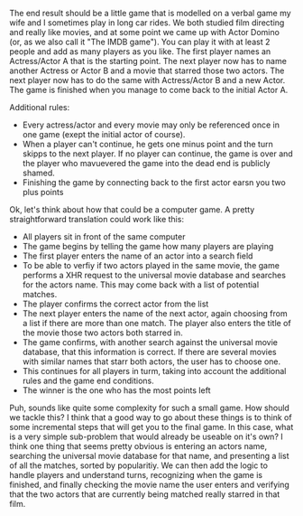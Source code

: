 The end result should be a little game that is modelled on a verbal game my wife and I sometimes play in long car rides. We both studied film directing and really like movies, and at some point we came up with Actor Domino (or, as we also call it "The IMDB game"). You can play it with at least 2 people and add as many players as you like. The first player names an Actress/Actor A that is the starting point. The next player now has to name another Actress or Actor B and a movie that starred those two actors. The next player now has to do the same with Actress/Actor B and a new Actor. The game is finished when you manage to come back to the initial Actor A.

Additional rules:
* Every actress/actor and every movie may only be referenced once in one game (exept the initial actor of course).
* When a player can't continue, he gets one minus point and the turn skipps to the next player. If no player can continue, the game is over and the player who mavuevered the game into the dead end is publicly shamed.
* Finishing the game by connecting back to the first actor earsn you two plus points

Ok, let's think about how that could be a computer game. A pretty straightforward translation could work like this:

* All players sit in front of the same computer
* The game begins by telling the game how many players are playing
* The first player enters the name of an actor into a search field
* To be able to verfiy if two actors played in the same movie, the game performs a XHR request to the universal movie database and searches for the actors name. This may come back with a list of potential matches.
* The player confirms the correct actor from the list
* The next player enters the name of the next actor, again choosing from a list if there are more than one match. The player also enters the title of the movie those two actors both starred in.
* The game confirms, with another search against the universal movie database, that this information is correct. If there are several movies with similar names that starr both actors, the user has to choose one.
* This continues for all players in turm, taking into account the additional rules and the game end conditions.
* The winner is the one who has the most points left

Puh, sounds like quite some complexity for such a small game. How should we tackle this? I think that a good way to go about these things is to think of some incremental steps that will get you to the final game. In this case, what is a very simple sub-problem that would already be useable on it's own? I think one thing that seems pretty obvious is entering an actors name, searching the universal movie database for that name, and presenting a list of all the matches, sorted by popularitiy. We can then add the logic to handle players and understand turns, recognizing when the game is finished, and finally checking the movie name the user enters and verifying that the two actors that are currently being matched really starred in that film.
